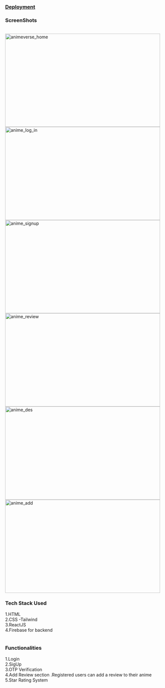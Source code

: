 
<h3><a href="https://anime-verse-kappa.vercel.app/">Deployment</a></h3>


<h3>ScreenShots</h3>
<br>
<img width="500" height="300" alt="animeverse_home" src="https://github.com/pranavsrvstv/AnimeVerse/assets/120587771/0bfa0eac-6044-4460-b828-7d621e8cb9d8">
<img width="500" height="300" alt="anime_log_in" src="https://github.com/pranavsrvstv/AnimeVerse/assets/120587771/4959e0de-adf1-4e00-b841-31fd91471971">
<img width="500" height="300"alt="anime_signup" src="https://github.com/pranavsrvstv/AnimeVerse/assets/120587771/4506853c-0fa1-4d19-a1cc-7ca9073497a3">
<img width="500" height="300" alt="anime_review" src="https://github.com/pranavsrvstv/AnimeVerse/assets/120587771/ad439985-ee89-41b8-8315-6d2dfb4586ef">
<img width="500"  height="300" alt="anime_des" src="https://github.com/pranavsrvstv/AnimeVerse/assets/120587771/ccb824a4-ba85-4b53-a152-6a1822208736">
<img width="500" height="300" alt="anime_add" src="https://github.com/pranavsrvstv/AnimeVerse/assets/120587771/06e3fcbb-e31b-43ed-a72c-639b6d9c87ed">

<br>
<h3>Tech Stack Used </h3>
1.HTML <br>
2.CSS -Tailwind<br>
3.ReactJS<br>
4.Firebase for backend<br><br>

<h3>Functionalities</h3>
1.Login <br>
2.SigUp <br>
3.OTP Verification<br>
4.Add Review section .Registered users can add a review to their anime<br>
5.Star Rating System<br>
<br>
